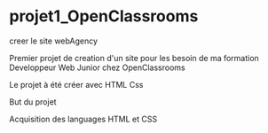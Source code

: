 # projet1_OpenClassrooms
creer le site webAgency

Premier projet de creation d'un site pour les besoin de ma formation Developpeur Web Junior chez OpenClassrooms

Le projet à été créer avec HTML Css

But du projet

Acquisition des languages HTML et CSS
